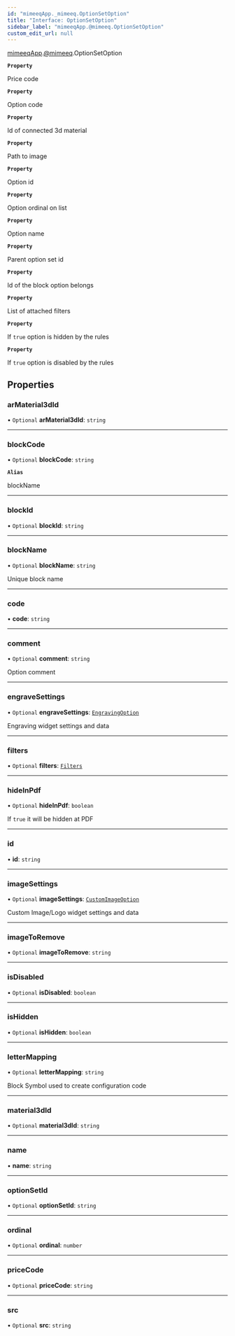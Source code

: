 ```yaml
---
id: "mimeeqApp._mimeeq.OptionSetOption"
title: "Interface: OptionSetOption"
sidebar_label: "mimeeqApp.@mimeeq.OptionSetOption"
custom_edit_url: null
---
```


[mimeeqApp](../modules/mimeeqApp.md).[@mimeeq](../namespaces/mimeeqApp._mimeeq.md).OptionSetOption

**`Property`**

Price code

**`Property`**

Option code

**`Property`**

Id of connected 3d material

**`Property`**

Path to image

**`Property`**

Option id

**`Property`**

Option ordinal on list

**`Property`**

Option name

**`Property`**

Parent option set id

**`Property`**

Id of the block option belongs

**`Property`**

List of attached filters

**`Property`**

If `true` option is hidden by the rules

**`Property`**

If `true` option is disabled by the rules

## Properties

### arMaterial3dId

• `Optional` **arMaterial3dId**: `string`

___

### blockCode

• `Optional` **blockCode**: `string`

**`Alias`**

blockName

___

### blockId

• `Optional` **blockId**: `string`

___

### blockName

• `Optional` **blockName**: `string`

Unique block name

___

### code

• **code**: `string`

___

### comment

• `Optional` **comment**: `string`

Option comment

___

### engraveSettings

• `Optional` **engraveSettings**: [`EngravingOption`](mimeeqApp._mimeeq.EngravingOption.md)

Engraving widget settings and data

___

### filters

• `Optional` **filters**: [`Filters`](mimeeqApp._mimeeq.Filters.md)

___

### hideInPdf

• `Optional` **hideInPdf**: `boolean`

If `true` it will be hidden at PDF

___

### id

• **id**: `string`

___

### imageSettings

• `Optional` **imageSettings**: [`CustomImageOption`](mimeeqApp._mimeeq.CustomImageOption.md)

Custom Image/Logo widget settings and data

___

### imageToRemove

• `Optional` **imageToRemove**: `string`

___

### isDisabled

• `Optional` **isDisabled**: `boolean`

___

### isHidden

• `Optional` **isHidden**: `boolean`

___

### letterMapping

• `Optional` **letterMapping**: `string`

Block Symbol used to create configuration code

___

### material3dId

• `Optional` **material3dId**: `string`

___

### name

• **name**: `string`

___

### optionSetId

• `Optional` **optionSetId**: `string`

___

### ordinal

• `Optional` **ordinal**: `number`

___

### priceCode

• `Optional` **priceCode**: `string`

___

### src

• `Optional` **src**: `string`
